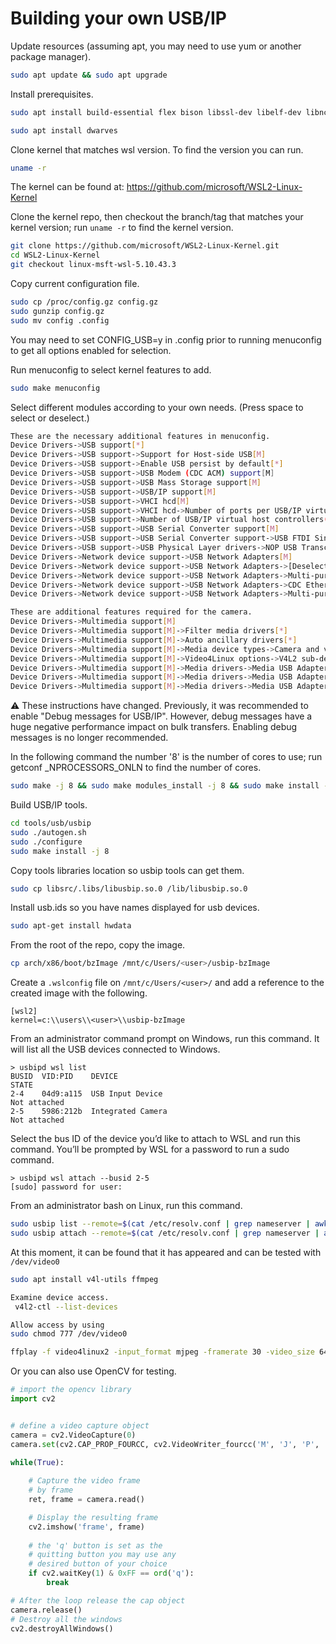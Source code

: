 # Building your own USB/IP

Update resources (assuming apt, you may need to use yum or another package manager).

```sh
sudo apt update && sudo apt upgrade
```

Install prerequisites.

```sh
sudo apt install build-essential flex bison libssl-dev libelf-dev libncurses-dev autoconf libudev-dev libtool
```

```sh
sudo apt install dwarves
```

Clone kernel that matches wsl version. To find the version you can run.

```sh
uname -r
```

The kernel can be found at: https://github.com/microsoft/WSL2-Linux-Kernel

Clone the kernel repo, then checkout the branch/tag that matches your kernel version; run ```uname -r``` to find the kernel version.

```sh
git clone https://github.com/microsoft/WSL2-Linux-Kernel.git
cd WSL2-Linux-Kernel
git checkout linux-msft-wsl-5.10.43.3
```

Copy current configuration file.

```sh
sudo cp /proc/config.gz config.gz
sudo gunzip config.gz
sudo mv config .config
```

You may need to set CONFIG_USB=y in .config prior to running menuconfig to get all options enabled for selection.

Run menuconfig to select kernel features to add.

```sh
sudo make menuconfig
```

Select different modules according to your own needs. (Press space to select or deselect.)

```sh
These are the necessary additional features in menuconfig.
Device Drivers->USB support[*]
Device Drivers->USB support->Support for Host-side USB[M]
Device Drivers->USB support->Enable USB persist by default[*]
Device Drivers->USB support->USB Modem (CDC ACM) support[M]
Device Drivers->USB support->USB Mass Storage support[M]
Device Drivers->USB support->USB/IP support[M]
Device Drivers->USB support->VHCI hcd[M]
Device Drivers->USB support->VHCI hcd->Number of ports per USB/IP virtual host controller(8)
Device Drivers->USB support->Number of USB/IP virtual host controllers(1)
Device Drivers->USB support->USB Serial Converter support[M]
Device Drivers->USB support->USB Serial Converter support->USB FTDI Single Port Serial Driver[M]
Device Drivers->USB support->USB Physical Layer drivers->NOP USB Transceiver Driver[M]
Device Drivers->Network device support->USB Network Adapters[M]
Device Drivers->Network device support->USB Network Adapters->[Deselect everything you dont care about]
Device Drivers->Network device support->USB Network Adapters->Multi-purpose USB Networking Framework[M]
Device Drivers->Network device support->USB Network Adapters->CDC Ethernet support (smart devices such as cable modems)[M]
Device Drivers->Network device support->USB Network Adapters->Multi-purpose USB Networking Framework->Host for RNDIS and ActiveSync devices[M]
```

```sh
These are additional features required for the camera.
Device Drivers->Multimedia support[M]
Device Drivers->Multimedia support[M]->Filter media drivers[*]
Device Drivers->Multimedia support[M]->Auto ancillary drivers[*]
Device Drivers->Multimedia support[M]->Media device types->Camera and video grabbers[*]
Device Drivers->Multimedia support[M]->Video4Linux options->V4L2 sub-device userspace API[*]
Device Drivers->Multimedia support[M]->Media drivers->Media USB Adapters[*]
Device Drivers->Multimedia support[M]->Media drivers->Media USB Adapters[*]->USB Video Class(UVC)[*]
Device Drivers->Multimedia support[M]->Media drivers->Media USB Adapters[*]->UVC input evnets device support[*]
```

⚠️ These instructions have changed.
Previously, it was recommended to enable "Debug messages for USB/IP". However, debug messages have a huge negative performance impact on bulk transfers. Enabling debug messages is no longer recommended.

In the following command the number '8' is the number of cores to use; run getconf _NPROCESSORS_ONLN to find the number of cores.

```sh
sudo make -j 8 && sudo make modules_install -j 8 && sudo make install -j 8
```

Build USB/IP tools.

```sh
cd tools/usb/usbip
sudo ./autogen.sh
sudo ./configure
sudo make install -j 8
```

Copy tools libraries location so usbip tools can get them.

```sh
sudo cp libsrc/.libs/libusbip.so.0 /lib/libusbip.so.0
```

Install usb.ids so you have names displayed for usb devices.

```sh
sudo apt-get install hwdata
```

From the root of the repo, copy the image.

```sh
cp arch/x86/boot/bzImage /mnt/c/Users/<user>/usbip-bzImage
```

Create a ```.wslconfig``` file on ```/mnt/c/Users/<user>/``` and add a reference to the created image with the following.

```pwsh
[wsl2]
kernel=c:\\users\\<user>\\usbip-bzImage
```

From an administrator command prompt on Windows, run this command. It will list all the USB devices connected to Windows.

```pwsh
> usbipd wsl list
BUSID  VID:PID    DEVICE                                                        STATE
2-4    04d9:a115  USB Input Device                                              Not attached
2-5    5986:212b  Integrated Camera                                             Not attached
```

Select the bus ID of the device you’d like to attach to WSL and run this command. You’ll be prompted by WSL for a password to run a sudo command.

```pwsh
> usbipd wsl attach --busid 2-5
[sudo] password for user:
```

From an administrator bash on Linux, run this command.

```sh
sudo usbip list --remote=$(cat /etc/resolv.conf | grep nameserver | awk '{print $2}')
sudo usbip attach --remote=$(cat /etc/resolv.conf | grep nameserver | awk '{print $2}') --busid=2-5 
```

At this moment, it can be found that it has appeared and can be tested with ```/dev/video0```

```sh
sudo apt install v4l-utils ffmpeg
```

```sh
Examine device access.
 v4l2-ctl --list-devices
```

```sh
Allow access by using
sudo chmod 777 /dev/video0
```

```sh
ffplay -f video4linux2 -input_format mjpeg -framerate 30 -video_size 640*480 /dev/video0
```

Or you can also use OpenCV for testing.

```py
# import the opencv library
import cv2


# define a video capture object
camera = cv2.VideoCapture(0)
camera.set(cv2.CAP_PROP_FOURCC, cv2.VideoWriter_fourcc('M', 'J', 'P', 'G'))

while(True):
	
	# Capture the video frame
	# by frame
	ret, frame = camera.read()

	# Display the resulting frame
	cv2.imshow('frame', frame)
	
	# the 'q' button is set as the
	# quitting button you may use any
	# desired button of your choice
	if cv2.waitKey(1) & 0xFF == ord('q'):
		break

# After the loop release the cap object
camera.release()
# Destroy all the windows
cv2.destroyAllWindows()
```

